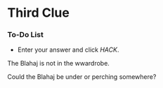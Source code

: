 # Third Clue

<div class="aside">
<h3>To-Do List</h3>
<ul>
  <li>Enter your answer and click <em>HACK</em>.</li>
</ul>
</div>

The Blahaj is not in the wwardrobe.

Could the Blahaj be under or perching somewhere?


